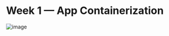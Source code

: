 # Week 1 — App Containerization

![image](https://user-images.githubusercontent.com/124447960/219974687-426fb84e-355b-45da-9f35-f383ebae504e.png)
